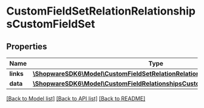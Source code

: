 # CustomFieldSetRelationRelationshipsCustomFieldSet

## Properties
Name | Type | Description | Notes
------------ | ------------- | ------------- | -------------
**links** | [**\ShopwareSDK6\Model\CustomFieldSetRelationRelationshipsCustomFieldSetLinks**](CustomFieldSetRelationRelationshipsCustomFieldSetLinks.md) |  | [optional] 
**data** | [**\ShopwareSDK6\Model\CustomFieldRelationshipsCustomFieldSetData**](CustomFieldRelationshipsCustomFieldSetData.md) |  | [optional] 

[[Back to Model list]](../../README.md#documentation-for-models) [[Back to API list]](../../README.md#documentation-for-api-endpoints) [[Back to README]](../../README.md)

